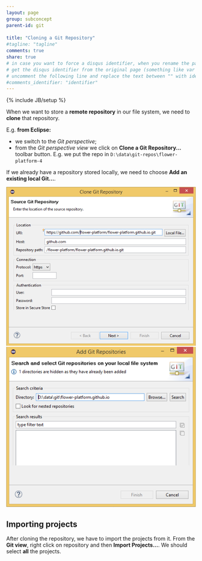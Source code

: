 ```yaml
---
layout: page
group: subconcept
parent-id: git

title: "Cloning a Git Repository"
#tagline: "tagline"
comments: true
share: true
# in case you want to force a disqus identifier, when you rename the page
# get the disqus identifier from the original page (something like var disqus_identifier = 'ident';),
# uncomment the following line and replace the text between "" with ident
#comments_identifier: "identifier"
---
```

{% include JB/setup %}

When we want to store a **remote repository** in our file system, we need to **clone** that repository.
 
E.g. **from Eclipse:**

* we switch to the *Git perspective*;
* from the *Git perspective view* we click on **Clone a Git Repository...** toolbar button. E.g. we put the repo in ``D:\data\git-repos\flower-platform-4``

If we already have a repository stored locally, we need to choose **Add an existing local Git...**.

<img class="img-thumbnail center-block" src="clone-git-repository\clone-git-repository.png"/>
<img class="img-thumbnail center-block" src="clone-git-repository\add-git-repository.png"/>

## Importing projects

After cloning the repository, we have to import the projects from it. From the **Git view**, right click on repository and then **Import Projects...**. We should select **all** the projects.

